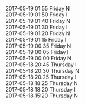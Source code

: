 2017-05-19 01:55 Friday  N  
2017-05-19 01:50 Friday  I  
2017-05-19 01:40 Friday  N  
2017-05-19 01:30 Friday  I  
2017-05-19 01:20 Friday  N  
2017-05-19 01:15 Friday  I  
2017-05-19 00:35 Friday  N  
2017-05-19 00:05 Friday  I  
2017-05-19 00:00 Friday  N  
2017-05-18 20:45 Thursday  I  
2017-05-18 20:30 Thursday  N  
2017-05-18 20:25 Thursday  I  
2017-05-18 18:25 Thursday  N  
2017-05-18 18:20 Thursday  I  
2017-05-18 15:20 Thursday  N  
